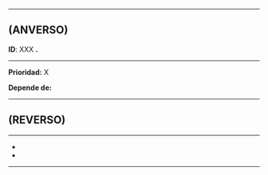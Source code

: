 ------------------
## (ANVERSO)
**ID**: XXX **.**

----------------------------


**Prioridad:** X


**Depende de:**

-----------------------
## (REVERSO)

------------------------
*
*

----------------------
